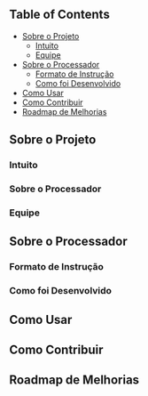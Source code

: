 <!-- TABLE OF CONTENTS -->
## Table of Contents

* [Sobre o Projeto](#about-the-project)
  * [Intuito](#objective)
  * [Equipe](#team)
* [Sobre o Processador](#about-processpr)
  * [Formato de Instrução](#instruction-format)
  * [Como foi Desenvolvido](#development-processor)
* [Como Usar](#how-to-use)
* [Como Contribuir](#how-to-contribute)
* [Roadmap de Melhorias](#roadmap)
   
<!-- ABOUT THE PROJECT -->
## Sobre o Projeto

### Intuito

### Sobre o Processador

### Equipe


<!-- ABOUT THE PROCESSOR -->
## Sobre o Processador

### Formato de Instrução

### Como foi Desenvolvido


<!-- HOW TO USE -->
## Como Usar


<!-- HOW TO CONTRIBUTE -->
## Como Contribuir


<!-- ROADMAP -->
## Roadmap de Melhorias
